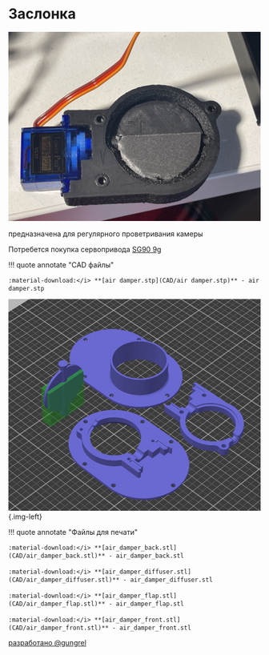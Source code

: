 # Заслонка
![img](https://raw.githubusercontent.com/pavluchenkor/iDryerProject/main/iDryer%20v2/Hardware/air%20damper/img/camphoto_959030623-web.jpeg)

предназначена для регулярного проветривания камеры

Потребется покупка сервопривода [SG90 9g](https://aliexpress.ru/item/32962841728.html?sku_id=66666348213&spm=.search_results.16.6c0b4aa6tK2QUa)


!!! quote annotate "CAD файлы"

    :material-download:</i> **[air damper.stp](CAD/air damper.stp)** - air damper.stp


![img](https://raw.githubusercontent.com/pavluchenkor/iDryerProject/main/iDryer%20v2/Hardware/air%20damper/img/1.jpg){.img-left}


!!! quote annotate "Файлы для печати"

    :material-download:</i> **[air_damper_back.stl](CAD/air_damper_back.stl)** - air_damper_back.stl

    :material-download:</i> **[air_damper_diffuser.stl](CAD/air_damper_diffuser.stl)** - air_damper_diffuser.stl

    :material-download:</i> **[air_damper_flap.stl](CAD/air_damper_flap.stl)** - air_damper_flap.stl

    :material-download:</i> **[air_damper_front.stl](CAD/air_damper_front.stl)** - air_damper_front.stl
    
[разработано @gungrel](https://t.me/gungrel)
